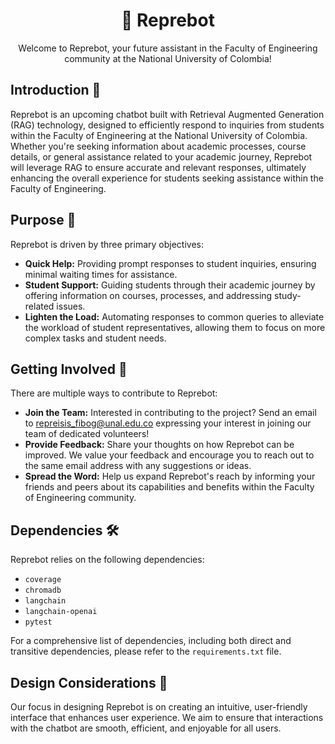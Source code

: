 <h1 align="center"> 🤖 Reprebot </h1>

<div align="center">
  Welcome to Reprebot, your future assistant in the Faculty of Engineering community at the National University of Colombia!
</div>

## Introduction 🚀

Reprebot is an upcoming chatbot built with Retrieval Augmented Generation (RAG) technology, designed to efficiently respond to inquiries from students within the Faculty of Engineering at the National University of Colombia. Whether you're seeking information about academic processes, course details, or general assistance related to your academic journey, Reprebot will leverage RAG to ensure accurate and relevant responses, ultimately enhancing the overall experience for students seeking assistance within the Faculty of Engineering.

## Purpose 🎯

Reprebot is driven by three primary objectives:

- **Quick Help:** Providing prompt responses to student inquiries, ensuring minimal waiting times for assistance.
- **Student Support:** Guiding students through their academic journey by offering information on courses, processes, and addressing study-related issues.
- **Lighten the Load:** Automating responses to common queries to alleviate the workload of student representatives, allowing them to focus on more complex tasks and student needs.

## Getting Involved 🙌

There are multiple ways to contribute to Reprebot:

- **Join the Team:** Interested in contributing to the project? Send an email to repreisis_fibog@unal.edu.co expressing your interest in joining our team of dedicated volunteers!
- **Provide Feedback:** Share your thoughts on how Reprebot can be improved. We value your feedback and encourage you to reach out to the same email address with any suggestions or ideas.
- **Spread the Word:** Help us expand Reprebot's reach by informing your friends and peers about its capabilities and benefits within the Faculty of Engineering community.

## Dependencies 🛠️

Reprebot relies on the following dependencies:

- `coverage`
- `chromadb`
- `langchain`
- `langchain-openai`
- `pytest`

For a comprehensive list of dependencies, including both direct and transitive dependencies, please refer to the `requirements.txt` file.

## Design Considerations 🎨

Our focus in designing Reprebot is on creating an intuitive, user-friendly interface that enhances user experience. We aim to ensure that interactions with the chatbot are smooth, efficient, and enjoyable for all users.
